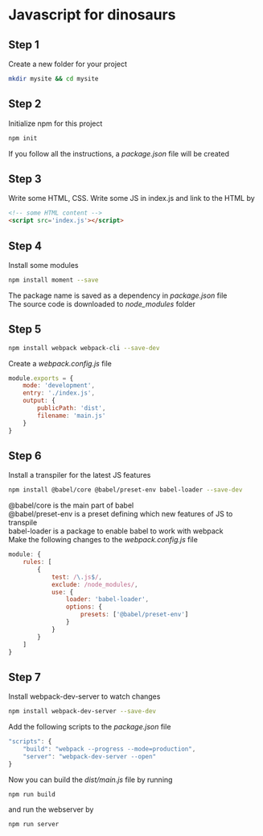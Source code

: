 # Javascript for dinosaurs
## Step 1
Create a new folder for your project
```bash
mkdir mysite && cd mysite
```
## Step 2
Initialize npm for this project
```bash
npm init
```
If you follow all the instructions, a *package.json* file will be created
## Step 3
Write some HTML, CSS. Write some JS in index.js and link to the HTML by
```html
<!-- some HTML content -->
<script src='index.js'></script>
```
## Step 4
Install some modules
```bash
npm install moment --save
```
The package name is saved as a dependency in *package.json* file  
The source code is downloaded to *node_modules* folder  
## Step 5
```bash
npm install webpack webpack-cli --save-dev
```
Create a *webpack.config.js* file
```javascript
module.exports = {
    mode: 'development',
    entry: './index.js',
    output: {
        publicPath: 'dist',
        filename: 'main.js'
    }
}
```
## Step 6
Install a transpiler for the latest JS features
```bash
npm install @babel/core @babel/preset-env babel-loader --save-dev
```
@babel/core is the main part of babel  
@babel/preset-env is a preset defining which new features of JS to transpile  
babel-loader is a package to enable babel to work with webpack  
Make the following changes to the *webpack.config.js* file
```javascript
module: {
    rules: [
        {
            test: /\.js$/,
            exclude: /node_modules/,
            use: {
                loader: 'babel-loader',
                options: {
                    presets: ['@babel/preset-env']
                }
            }
        }
    ]
}
```
## Step 7
Install webpack-dev-server to watch changes
```bash
npm install webpack-dev-server --save-dev
```
Add the following scripts to the *package.json* file
```javascript
"scripts": {
    "build": "webpack --progress --mode=production",
    "server": "webpack-dev-server --open"
}
```
Now you can build the *dist/main.js* file by running
```
npm run build
```
and run the webserver by
```
npm run server
```